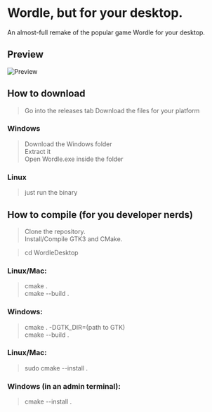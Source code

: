 # Wordle, but for your desktop.

An almost-full remake of the popular game Wordle for your desktop.

## Preview

![Preview](https://plooshi.xyz/assets/WordleDesktopPreview.png)<br/>

## How to download
> Go into the releases tab
> Download the files for your platform
### Windows
> Download the Windows folder<br/>
> Extract it<br/>
> Open Wordle.exe inside the folder<br/>
### Linux
> just run the binary

## How to compile (for you developer nerds)<br/>

> Clone the repository.<br/>
> Install/Compile GTK3 and CMake.<br/>

> cd WordleDesktop<br/>
### Linux/Mac:<br/>
> cmake .<br/>
> cmake --build .<br/>
### Windows:<br/>
> cmake . -DGTK_DIR=(path to GTK)<br/>
> cmake --build .<br/>
### Linux/Mac:<br/>
> sudo cmake --install .<br/>
### Windows (in an admin terminal): <br/>
> cmake --install .<br/>
